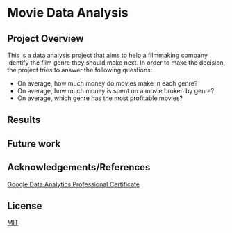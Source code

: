 # Movie Data Analysis

## Project Overview
This is a data analysis project that aims to help a filmmaking company identify the film genre they should make next. In order to make the decision, the project tries to answer the following questions:
- On average, how much money do movies make in each genre?
- On average, how much money is spent on a movie broken by genre?
- On average, which genre has the most profitable movies?

## Results

## Future work

## Acknowledgements/References
[Google Data Analytics Professional Certificate](https://www.coursera.org/learn/analyze-data/quiz/vuioG/hands-on-activity-explore-movie-data-with-pivot-tables/attempt)

## License
[MIT](https://opensource.org/license/mit)
